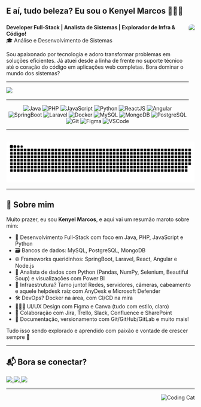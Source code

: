 <h2 align="left">E aí, tudo beleza? Eu sou o Kenyel Marcos 🧑🏻‍💻</h2>

###

<img align="right" style="border-radius:15px;" height="300" src="./assets/pixel-kenyel.jpeg" />

**Developer Full-Stack | Analista de Sistemas | Explorador de Infra & Código!**  
🎓 Análise e Desenvolvimento de Sistemas 

Sou apaixonado por tecnologia e adoro transformar problemas em soluções eficientes. Já atuei desde a linha de frente no suporte técnico até o coração do código em aplicações web completas. Bora dominar o mundo dos sistemas?

---

<div align="left">
  <img src="https://github-readme-stats.vercel.app/api/top-langs/?username=kenyeldev&layout=compact&theme=radical" width="45%" />
</div>

---

<p align="center">
  <img src="https://cdn.jsdelivr.net/gh/devicons/devicon/icons/java/java-original.svg" height="40" alt="Java" />
  <img src="https://cdn.jsdelivr.net/gh/devicons/devicon/icons/php/php-original.svg" height="40" alt="PHP" />
  <img src="https://cdn.jsdelivr.net/gh/devicons/devicon/icons/javascript/javascript-original.svg" height="40" alt="JavaScript" />
  <img src="https://cdn.jsdelivr.net/gh/devicons/devicon/icons/python/python-original.svg" height="40" alt="Python" />
  <img src="https://cdn.jsdelivr.net/gh/devicons/devicon/icons/react/react-original.svg" height="40" alt="ReactJS" />
  <img src="https://cdn.jsdelivr.net/gh/devicons/devicon/icons/angularjs/angularjs-original.svg" height="40" alt="Angular" />
  <img src="https://img.shields.io/badge/SpringBoot-6DB33F?style=for-the-badge&logo=springboot&logoColor=white" height="28" alt="SpringBoot" />
  <img src="https://img.shields.io/badge/Laravel-F55247?style=for-the-badge&logo=laravel&logoColor=white" height="28" alt="Laravel" />
  <img src="https://cdn.jsdelivr.net/gh/devicons/devicon/icons/docker/docker-original.svg" height="40" alt="Docker" />
  <img src="https://cdn.jsdelivr.net/gh/devicons/devicon/icons/mysql/mysql-original.svg" height="40" alt="MySQL" />
  <img src="https://cdn.jsdelivr.net/gh/devicons/devicon/icons/mongodb/mongodb-original.svg" height="40" alt="MongoDB" />
  <img src="https://cdn.jsdelivr.net/gh/devicons/devicon/icons/postgresql/postgresql-original.svg" height="40" alt="PostgreSQL" />
  <img src="https://cdn.jsdelivr.net/gh/devicons/devicon/icons/git/git-original.svg" height="40" alt="Git" />
  <img src="https://cdn.jsdelivr.net/gh/devicons/devicon/icons/figma/figma-original.svg" height="40" alt="Figma" />
  <img src="https://cdn.jsdelivr.net/gh/devicons/devicon/icons/vscode/vscode-original.svg" height="40" alt="VSCode" />
</p>

---

<br clear="both">

<img src="https://raw.githubusercontent.com/wellingtoncorreia/wellingtoncorreia/output/snake.svg" alt="Snake animation" />

---

## 🧩 Sobre mim

Muito prazer, eu sou **Kenyel Marcos**, e aqui vai um resumão maroto sobre mim:

- 🎯 Desenvolvimento Full-Stack com foco em Java, PHP, JavaScript e Python
- 🗃️ Bancos de dados: MySQL, PostgreSQL, MongoDB
- 🌐 Frameworks queridinhos: SpringBoot, Laravel, React, Angular e Node.js
- 🧠 Analista de dados com Python (Pandas, NumPy, Selenium, Beautiful Soup) e visualizações com Power BI
- 🔧 Infraestrutura? Tamo junto! Redes, servidores, câmeras, cabeamento e aquele helpdesk raiz com AnyDesk e Microsoft Defender
- 🛠️ DevOps? Docker na área, com CI/CD na mira
- 🧑🏻‍🎨 UI/UX Design com Figma e Canva (tudo com estilo, claro)
- 🤝 Colaboração com Jira, Trello, Slack, Confluence e SharePoint
- 🧾 Documentação, versionamento com Git/GitHub/GitLab e muito mais!

Tudo isso sendo explorado e aprendido com paixão e vontade de crescer sempre 🚀

---

## 📬 Bora se conectar?

<p align="left">
  <a href="https://www.linkedin.com/in/kenyel-marcos-de-carvalho-teixeira-54a326251/" target="_blank">
    <img src="https://img.shields.io/badge/LinkedIn-0A66C2?style=for-the-badge&logo=linkedin&logoColor=white" />
  </a>
  <a href="mailto:kenyel.marcos13@gmail.com">
    <img src="https://img.shields.io/badge/Gmail-EA4335?style=for-the-badge&logo=gmail&logoColor=white" />
  </a>
  <a href="https://kenyel-port.vercel.app" target="_blank">
    <img src="https://img.shields.io/badge/Portfólio-000000?style=for-the-badge&logo=vercel&logoColor=white" />
  </a>
</p>

---

<div align="right">
  <img src="https://media1.tenor.com/m/YFveRMUzB7kAAAAC/coding-cat.gif" alt="Coding Cat" width="120" />
</div>
